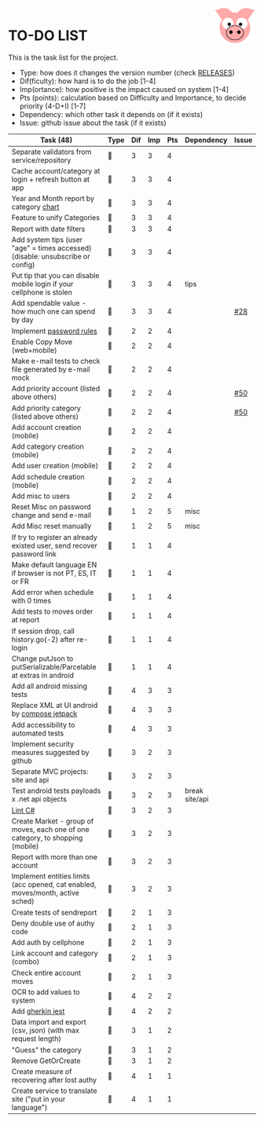<img src="../site/MVC/Assets/images/pig.svg" width="85" align="right"/>

# TO-DO LIST

This is the task list for the project.

- Type: how does it changes the version number (check [RELEASES](RELEASES.md))
- Dif(ficulty): how hard is to do the job \[1-4\]
- Imp(ortance): how positive is the impact caused on system \[1-4\]
- Pts (points): calculation based on Difficulty and Importance, to decide priority (4-D+I) \[1-7\]
- Dependency: which other task it depends on (if it exists)
- Issue: github issue about the task (if it exists)

| Task (48)                                                                      | Type     | Dif | Imp | Pts | Dependency     | Issue                                            |
| ------------------------------------------------------------------------------ | -------- | --- | --- | --- | -------------- | ------------------------------------------------ |
| Separate validators from service/repository                                    | :ant:    |  3  |  3  |  4  |                |                                                  |
| Cache account/category at login + refresh button at app                        | :whale:  |  3  |  3  |  4  |                |                                                  |
| Year and Month report by category [chart]                                      | :whale:  |  3  |  3  |  4  |                |                                                  |
| Feature to unify Categories                                                    | :whale:  |  3  |  3  |  4  |                |                                                  |
| Report with date filters                                                       | :whale:  |  3  |  3  |  4  |                |                                                  |
| Add system tips (user "age" = times accessed) (disable: unsubscribe or config) | :whale:  |  3  |  3  |  4  |                |                                                  |
| Put tip that you can disable mobile login if your cellphone is stolen          | :sheep:  |  3  |  3  |  4  | tips           |                                                  |
| Add spendable value - how much one can spend by day                            | :whale:  |  3  |  3  |  4  |                | [#28](https://github.com/darakeon/dfm/issues/28) |
| Implement [password rules]                                                     | :sheep:  |  2  |  2  |  4  |                |                                                  |
| Enable Copy Move (web+mobile)                                                  | :whale:  |  2  |  2  |  4  |                |                                                  |
| Make e-mail tests to check file generated by e-mail mock                       | :ant:    |  2  |  2  |  4  |                |                                                  |
| Add priority account (listed above others)                                     | :sheep:  |  2  |  2  |  4  |                | [#50](https://github.com/darakeon/dfm/issues/50) |
| Add priority category (listed above others)                                    | :sheep:  |  2  |  2  |  4  |                | [#50](https://github.com/darakeon/dfm/issues/50) |
| Add account creation (mobile)                                                  | :whale:  |  2  |  2  |  4  |                |                                                  |
| Add category creation (mobile)                                                 | :whale:  |  2  |  2  |  4  |                |                                                  |
| Add user creation (mobile)                                                     | :whale:  |  2  |  2  |  4  |                |                                                  |
| Add schedule creation (mobile)                                                 | :sheep:  |  2  |  2  |  4  |                |                                                  |
| Add misc to users                                                              | :dragon: |  2  |  2  |  4  |                |                                                  |
| Reset Misc on password change and send e-mail                                  | :sheep:  |  1  |  2  |  5  | misc           |                                                  |
| Add Misc reset manually                                                        | :sheep:  |  1  |  2  |  5  | misc           |                                                  |
| If try to register an already existed user, send recover password link         | :sheep:  |  1  |  1  |  4  |                |                                                  |
| Make default language EN if browser is not PT, ES, IT or FR                    | :sheep:  |  1  |  1  |  4  |                |                                                  |
| Add error when schedule with 0 times                                           | :ant:    |  1  |  1  |  4  |                |                                                  |
| Add tests to moves order at report                                             | :ant:    |  1  |  1  |  4  |                |                                                  |
| If session drop, call history.go(-2) after re-login                            | :sheep:  |  1  |  1  |  4  |                |                                                  |
| Change putJson to putSerializable/Parcelable at extras in android              | :ant:    |  1  |  1  |  4  |                |                                                  |
| Add all android missing tests                                                  | :ant:    |  4  |  3  |  3  |                |                                                  |
| Replace XML at UI android by [compose jetpack]                                 | :ant:    |  4  |  3  |  3  |                |                                                  |
| Add accessibility to automated tests                                           | :ant:    |  4  |  3  |  3  |                |                                                  |
| Implement security measures suggested by github                                | :ant:    |  3  |  2  |  3  |                |                                                  |
| Separate MVC projects: site and api                                            | :ant:    |  3  |  2  |  3  |                |                                                  |
| Test android tests payloads x .net api objects                                 | :ant:    |  3  |  2  |  3  | break site/api |                                                  |
| [Lint C#]                                                                      | :ant:    |  3  |  2  |  3  |                |                                                  |
| Create Market - group of moves, each one of one category, to shopping (mobile) | :whale:  |  3  |  2  |  3  |                |                                                  |
| Report with more than one account                                              | :whale:  |  3  |  2  |  3  |                |                                                  |
| Implement entities limits (acc opened, cat enabled, moves/month, active sched) | :dragon: |  3  |  2  |  3  |                |                                                  |
| Create tests of sendreport                                                     | :ant:    |  2  |  1  |  3  |                |                                                  |
| Deny double use of authy code                                                  | :sheep:  |  2  |  1  |  3  |                |                                                  |
| Add auth by cellphone                                                          | :whale:  |  2  |  1  |  3  |                |                                                  |
| Link account and category (combo)                                              | :sheep:  |  2  |  1  |  3  |                |                                                  |
| Check entire account moves                                                     | :whale:  |  2  |  1  |  3  |                |                                                  |
| OCR to add values to system                                                    | :dragon: |  4  |  2  |  2  |                |                                                  |
| Add [gherkin jest]                                                             | :ant:    |  4  |  2  |  2  |                |                                                  |
| Data import and export (csv, json) (with max request length)                   | :dragon: |  3  |  1  |  2  |                |                                                  |
| "Guess" the category                                                           | :sheep:  |  3  |  1  |  2  |                |                                                  |
| Remove GetOrCreate                                                             | :ant:    |  3  |  1  |  2  |                |                                                  |
| Create measure of recovering after lost authy                                  | :sheep:  |  4  |  1  |  1  |                |                                                  |
| Create service to translate site ("put in your language")                      | :dragon: |  4  |  1  |  1  |                |                                                  |

[compose jetpack]: https://medium.com/@nglauber/jetpack-compose-o-framework-de-ui-do-android-para-os-pr%C3%B3ximos-10-anos-e19adf28e57e
[password rules]: https://cheatsheetseries.owasp.org/cheatsheets/Authentication_Cheat_Sheet.html#implement-proper-password-strength-controls
[gherkin jest]: https://www.npmjs.com/package/gherkin-jest
[Lint C#]: https://medium.com/@michaelparkerdev/linting-c-in-2019-stylecop-sonar-resharper-and-roslyn-73e88af57ebd
[chart]: https://www.highcharts.com/demo/pie-legend
